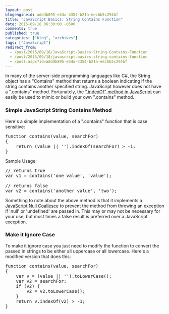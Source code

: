 ```yaml
---
layout: post
blogengineid: adddb895-e44a-4354-b21a-eecbb5c294bf
title: "JavaScript Basics: String Contains Function"
date: 2015-09-18 06:30:00 -0500
comments: true
published: true
categories: ["blog", "archives"]
tags: ["JavaScript"]
redirect_from: 
  - /post/2015/09/18/JavaScript-Basics-String-Contains-Function
  - /post/2015/09/18/javascript-basics-string-contains-function
  - /post.aspx?id=adddb895-e44a-4354-b21a-eecbb5c294bf
---
```

<!-- more -->

In many of the server-side programming languages like C#, the String object has a "Contains" method that returns a boolean indicating if the string contains another specified string. JavaScript however does not have a ".contains" method. Fortunately, the <a href="https://developer.mozilla.org/en-US/docs/Web/JavaScript/Reference/Global_Objects/String/indexOf" target="_blank">".indexOf" method in JavaScript</a> can easily be used to mimic or build your own ".contains" method.
<h3>Simple JavaScript String Contains Method</h3>

Here's a simple implementation of a ".contains" function that is case sensitive:
<pre class="brush: js; first-line: 1; tab-size: 4; toolbar: false; ">function contains(value, searchFor)
{
	return (value || '').indexOf(searchFor) &gt; -1;
}</pre>

Sample Usage:
<pre class="brush: js; first-line: 1; tab-size: 4; toolbar: false; ">// returns true
var v1 = contains('one value', 'value');

// returns false
var v2 = contains('another value', 'two');</pre>

Something to note about the above method is that it implements a <a href="/post/2008/10/14/JavaScript-Gem-Null-Coalescing-using-the-OR-Operator">JavaScript Null Coallesce</a> to prevent the method from throwing an exception if 'null' or 'undefined' are passed in. This may or may not be necessary for your use, but most times a false result is preferred over a JavaScript exception.
<h3>Make it Ignore Case</h3>

To make it ignore case you just need to modify the function to convert the passed in strings to be either all uppercase or all lowercase. Here's a modified version that does this:
<pre class="brush: js; first-line: 1; tab-size: 4; toolbar: false; ">function contains(value, searchFor)
{
	var v = (value || '').toLowerCase();
	var v2 = searchFor;
	if (v2) {
		v2 = v2.toLowerCase();
	}
	return v.indexOf(v2) &gt; -1;
}</pre>
